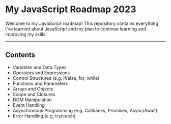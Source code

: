 # My JavaScript Roadmap 2023 

Welcome to my JavaScript roadmap! This repository contains everything I've learned about JavaScript and my plan to continue learning and improving my skills.
___

## Contents
* Variables and Data Types
* Operators and Expressions
* Control Structures (e.g. if/else, for, while)
* Functions and Parameters
* Arrays and Objects
* Scope and Closures
* DOM Manipulation
* Event Handling
* Asynchronous Programming (e.g. Callbacks, Promises, Async/Await)
* Error Handling (e.g. try/catch)


